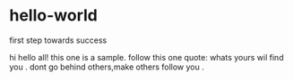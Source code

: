 # hello-world
first step towards success


hi hello all!
this one is a sample. 
follow this one quote: whats yours wil find you . 
dont go behind others,make others follow you . 
